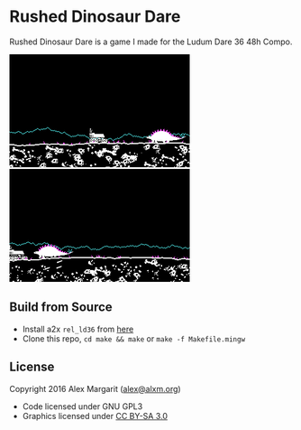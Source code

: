 Rushed Dinosaur Dare
====================

Rushed Dinosaur Dare is a game I made for the Ludum Dare 36 48h Compo.

![RDD Screenshot 1](./screenshots/Rushed-Dinosaur-Dare-00001.png "RDD Screenshot 1") ![RDD Screenshot 2](./screenshots/Rushed-Dinosaur-Dare-00002.png "RDD Screenshot 2")

Build from Source
-----------------

* Install a2x `rel_ld36` from [here](https://github.com/alxm/a2x/tree/rel_ld36)
* Clone this repo, `cd make && make` or `make -f Makefile.mingw`

License
-------

Copyright 2016 Alex Margarit (alex@alxm.org)

* Code licensed under GNU GPL3
* Graphics licensed under [CC BY-SA 3.0](https://creativecommons.org/licenses/by-sa/3.0/)
